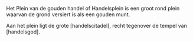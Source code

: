 Het Plein van de gouden handel of Handelsplein is een groot rond plein waarvan de grond versiert is als een gouden munt.

Aan het plein ligt de grote [handelscitadel], recht tegenover de tempel van [handelsgod].

